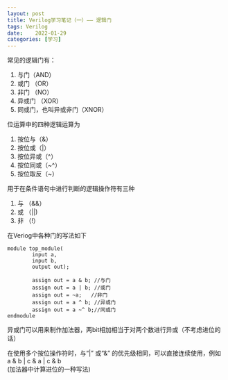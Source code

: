 ```yaml
---
layout: post
title: Verilog学习笔记（一）—— 逻辑门
tags: Verilog 
date:    2022-01-29 
categories: [学习] 
---
```


常见的逻辑门有：

 1. 与门（AND）
 2. 或门 （OR）
 3. 非门 （NO）
 4. 异或门 （XOR）
 5. 同或门，也叫异或非门（XNOR）

位运算中的四种逻辑运算为

 1. 按位与（&）
 2. 按位或（|）
 3. 按位异或（^）
 4. 按位同或（~^）
 5. 按位取反（~）

用于在条件语句中进行判断的逻辑操作符有三种

 1. 与 （&&）
 2. 或 （||)
 3. 非 （!）
  

在Veriog中各种门的写法如下

````
module top_module(
		input a,
		input b,
		output out);
		
		assign out = a & b; //与门
		assign out = a | b; //或门
		assign out = ~a;   //非门
		assign out = a ^ b; //异或门
		assign out = a ~^ b;//同或门
endmodule
````

异或门可以用来制作加法器，两bit相加相当于对两个数进行异或（不考虑进位的话）

在使用多个按位操作符时，与“|” 或“&” 的优先级相同，可以直接连续使用，例如
a & b | c & a | c & b 	
(加法器中计算进位的一种写法)
